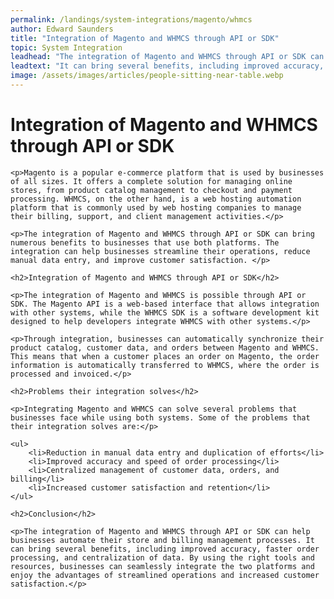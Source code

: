 ```yaml
---
permalink: /landings/system-integrations/magento/whmcs
author: Edward Saunders
title: "Integration of Magento and WHMCS through API or SDK"
topic: System Integration
leadhead: "The integration of Magento and WHMCS through API or SDK can help businesses automate their store and billing management processes"
leadtext: "It can bring several benefits, including improved accuracy, faster order processing, and centralization of data. By using the right tools and resources, businesses can seamlessly integrate the two platforms and enjoy the advantages of streamlined operations and increased customer satisfaction."
image: /assets/images/articles/people-sitting-near-table.webp
---
```

<div class="arttext">
	<h1>Integration of Magento and WHMCS through API or SDK</h1>

	<p>Magento is a popular e-commerce platform that is used by businesses of all sizes. It offers a complete solution for managing online stores, from product catalog management to checkout and payment processing. WHMCS, on the other hand, is a web hosting automation platform that is commonly used by web hosting companies to manage their billing, support, and client management activities.</p>

	<p>The integration of Magento and WHMCS through API or SDK can bring numerous benefits to businesses that use both platforms. The integration can help businesses streamline their operations, reduce manual data entry, and improve customer satisfaction. </p>

	<h2>Integration of Magento and WHMCS through API or SDK</h2>

	<p>The integration of Magento and WHMCS is possible through API or SDK. The Magento API is a web-based interface that allows integration with other systems, while the WHMCS SDK is a software development kit designed to help developers integrate WHMCS with other systems.</p>

	<p>Through integration, businesses can automatically synchronize their product catalog, customer data, and orders between Magento and WHMCS. This means that when a customer places an order on Magento, the order information is automatically transferred to WHMCS, where the order is processed and invoiced.</p>

	<h2>Problems their integration solves</h2>

	<p>Integrating Magento and WHMCS can solve several problems that businesses face while using both systems. Some of the problems that their integration solves are:</p>

	<ul>
		<li>Reduction in manual data entry and duplication of efforts</li>
		<li>Improved accuracy and speed of order processing</li>
		<li>Centralized management of customer data, orders, and billing</li>
		<li>Increased customer satisfaction and retention</li>
	</ul>

	<h2>Conclusion</h2>

	<p>The integration of Magento and WHMCS through API or SDK can help businesses automate their store and billing management processes. It can bring several benefits, including improved accuracy, faster order processing, and centralization of data. By using the right tools and resources, businesses can seamlessly integrate the two platforms and enjoy the advantages of streamlined operations and increased customer satisfaction.</p>

</div>